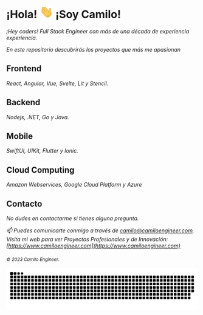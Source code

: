 # ¡Hola!  <img width="35" src="https://github.com/camiloengineer/camiloengineer/blob/main/resources/img/waving.gif" alt="hand" /> ¡Soy Camilo!

_¡Hey coders! Full Stack Engineer con más de una década de experiencia experiencia._

_En este repositorio descubrirás los proyectos que más me apasionan_

## Frontend

_React, Angular, Vue, Svelte, Lit y Stencil._

## Backend 

_Nodejs, .NET, Go y Java._

## Mobile

_SwiftUI, UIKit, Flutter y Ionic._

## Cloud Computing

_Amazon Webservices, Google Cloud Platform y Azure_

## Contacto

_No dudes en contactarme si tienes alguna pregunta._

_📫 Puedes comunicarte conmigo a través de [camilo@camiloengineer.com](camilo@camiloengineer.com)._
_Visita mi web para ver Proyectos Profesionales y de Innovación: [https://www.camiloengineer.com](https://www.camiloengineer.com)_

_<sub>© 2023 Camilo Engineer.<sub>_

_<img  src="https://github.com/camiloengineer/camiloengineer/blob/main/resources/img/grid-snake.svg" alt="snake" />_
